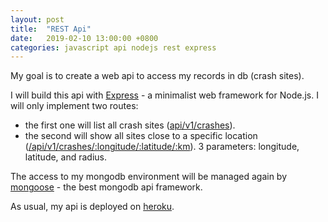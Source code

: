 ```yaml
---
layout: post
title:  "REST Api"
date:   2019-02-10 13:00:00 +0800
categories: javascript api nodejs rest express
---
```

My goal is to create a web api to access my records in db (crash sites).

I will build this api with [Express](https://expressjs.com/) - a minimalist web framework for Node.js. I will only implement two routes: 
- the first one will list all crash sites ([api/v1/crashes](https://crash-sites-api.herokuapp.com/api/v1/crashes)).
- the second will show all sites close to a specific location ([/api/v1/crashes/:longitude/:latitude/:km](https://crash-sites-api.herokuapp.com/api/v1/crashes/51/10/100)). 3 parameters: longitude, latitude, and radius.

The access to my mongodb environment will be managed again by [mongoose](https://mongoosejs.com/) - the best mongodb api framework.

As usual, my api is deployed on [heroku](https://www.heroku.com).

